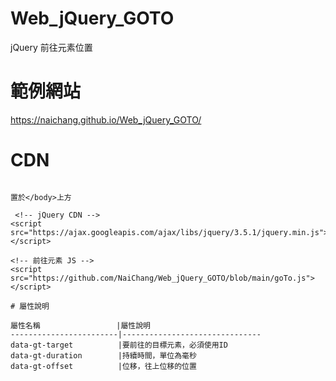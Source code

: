 # Web_jQuery_GOTO

jQuery 前往元素位置

# 範例網站

https://naichang.github.io/Web_jQuery_GOTO/

# CDN

```

置於</body>上方

 <!-- jQuery CDN -->
<script src="https://ajax.googleapis.com/ajax/libs/jquery/3.5.1/jquery.min.js"></script>

<!-- 前往元素 JS -->
<script src="https://github.com/NaiChang/Web_jQuery_GOTO/blob/main/goTo.js"></script>

# 屬性說明

屬性名稱                 |屬性說明
------------------------|-------------------------------
data-gt-target          |要前往的目標元素，必須使用ID
data-gt-duration        |持續時間，單位為毫秒
data-gt-offset          |位移，往上位移的位置